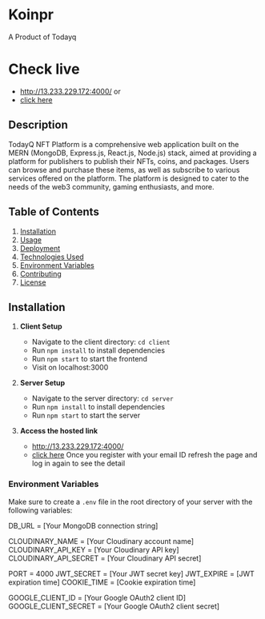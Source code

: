 # Koinpr 
A Product of Todayq

# Check live 
   - http://13.233.229.172:4000/
     or
   - [click here](https://shorturl.at/1omEg)

## Description
TodayQ NFT Platform is a comprehensive web application built on the MERN (MongoDB, Express.js, React.js, Node.js) stack, aimed at providing a platform for publishers to publish their NFTs, coins, and packages. Users can browse and purchase these items, as well as subscribe to various services offered on the platform. The platform is designed to cater to the needs of the web3 community, gaming enthusiasts, and more.



## Table of Contents
1. [Installation](#installation)
2. [Usage](#usage)
3. [Deployment](#deployment)
4. [Technologies Used](#technologies-used)
5. [Environment Variables](#environment-variables)
6. [Contributing](#contributing)
7. [License](#license)

## Installation
1. **Client Setup**
   - Navigate to the client directory: `cd client`
   - Run `npm install` to install dependencies
   - Run `npm start` to start the frontend
   - Visit on localhost:3000
   
2. **Server Setup**
   - Navigate to the server directory: `cd server`
   - Run `npm install` to install dependencies
   - Run `npm start` to start the server
3. **Access the hosted link**
   - http://13.233.229.172:4000/
   - [click here](https://shorturl.at/1omEg)
Once you register with your email ID refresh the page and log in again to see the detail


### Environment Variables
Make sure to create a `.env` file in the root directory of your server with the following variables:

DB_URL = [Your MongoDB connection string]

CLOUDINARY_NAME = [Your Cloudinary account name]
CLOUDINARY_API_KEY = [Your Cloudinary API key]
CLOUDINARY_API_SECRET = [Your Cloudinary API secret]

PORT = 4000
JWT_SECRET = [Your JWT secret key]
JWT_EXPIRE = [JWT expiration time]
COOKIE_TIME = [Cookie expiration time]

GOOGLE_CLIENT_ID = [Your Google OAuth2 client ID]
GOOGLE_CLIENT_SECRET = [Your Google OAuth2 client secret]
